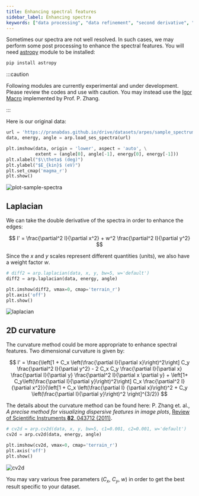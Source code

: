 ```yaml
---
title: Enhancing spectral features
sidebar_label: Enhancing spectra
keywords: ["data processing", "data refinement", "second derivative", "laplacian", "curvature method", "2d curvature"]
---
```


Sometimes our spectra are not well resolved. In such cases, we may perform some
post processing to enhance the spectral features. You will need [astropy](
https://docs.astropy.org/en/latest/api/astropy.convolution.Box2DKernel.html)
module to be installed:
```bash
pip install astropy
```

:::caution

Following modules are currently experimental and under development. Please
review the codes and use with caution. You may instead use the [Igor Macro](
https://github.com/zhangpengphi/curvature) implemented by Prof. P. Zhang.

:::

Here is our original data:

```python showLineNumbers
url = 'https://pranabdas.github.io/drive/datasets/arpes/sample_spectrum.txt'
data, energy, angle = arp.load_ses_spectra(url)

plt.imshow(data, origin = 'lower', aspect = 'auto', \
           extent = (angle[0], angle[-1], energy[0], energy[-1]))
plt.xlabel("$\\theta$ (deg)")
plt.ylabel("$E_{kin}$ (eV)")
plt.set_cmap('magma_r')
plt.show()
```

<picture>
  <source type="image/webp" srcSet={require("/img/plot-sample-spectra.webp").default} />
  <img src={require("/img/plot-sample-spectra.png").default} alt="plot-sample-spectra" />
</picture>

## Laplacian
We can take the double derivative of the spectra in order to enhance the edges:

$$
I' = \frac{\partial^2 I}{\partial x^2} + w^2 \frac{\partial^2 I}{\partial y^2}
$$

Since the $x$ and $y$ scales represent different quantities (units), we also
have a weight factor $w$.

```python showLineNumbers
# diff2 = arp.laplacian(data, x, y, bw=5, w='default')
diff2 = arp.laplacian(data, energy, angle)

plt.imshow(diff2, vmax=0, cmap='terrain_r')
plt.axis('off')
plt.show()
```

<picture>
  <source type="image/webp" srcSet={require("/img/laplacian.webp").default} />
  <img src={require("/img/laplacian.png").default} alt="laplacian" />
</picture>

## 2D curvature

The curvature method could be more appropriate to enhance spectral features. Two
dimensional curvature is given by:

$$
I' = \frac{\left[1 + C_x \left(\frac{\partial I}{\partial x}\right)^2\right] C_y
\frac{\partial^2 I}{\partial y^2} - 2 C_x C_y \frac{\partial I}{\partial x}
\frac{\partial I}{\partial y} \frac{\partial^2 I}{\partial x \partial y} +
\left[1+ C_y\left(\frac{\partial I}{\partial y}\right)^2\right] C_x
\frac{\partial^2 I}{\partial x^2}}{\left[1 + C_x \left(\frac{\partial I}
{\partial x}\right)^2 + C_y \left(\frac{\partial I}{\partial y}\right)^2
\right]^{3/2}}
$$

The details about the curvature method can be found here: P. Zhang et. al., *A
precise method for visualizing dispersive features in image plots*, [Review of
Scientific Instruments **82**, 043712 (2011)](https://doi.org/10.1063/1.3585113).


```python showLineNumbers
# cv2d = arp.cv2d(data, x, y, bw=5, c1=0.001, c2=0.001, w='default')
cv2d = arp.cv2d(data, energy, angle)

plt.imshow(cv2d, vmax=0, cmap='terrain_r')
plt.axis('off')
plt.show()
```

<picture>
  <source type="image/webp" srcSet={require("/img/cv2d.webp").default} />
  <img src={require("/img/cv2d.png").default} alt="cv2d" />
</picture>

You may vary various free parameters ($C_x$, $C_y$, $w$) in order to get the
best result specific to your dataset.
